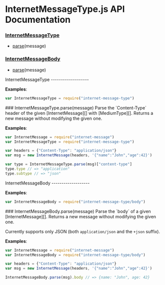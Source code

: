 InternetMessageType.js API Documentation
========================================
### [InternetMessageType](#InternetMessageType)
- [parse](#InternetMessageType.parse)(message)

### [InternetMessageBody](#InternetMessageBody)
- [parse](#InternetMessageBody.parse)(message)


<a name="InternetMessageType" />
InternetMessageType
-------------------


**Examples**:
```javascript
var InternetMessageType = require("internet-message-type")
```

<a name="InternetMessageType.parse" />
### InternetMessageType.parse(message)
Parse the `Content-Type` header of the given [InternetMessage][] with
[MediumType][].  
Returns a new message without modifying the given one.

[MediumType]: https://github.com/moll/js-medium-type
[InternetMessage]: https://github.com/moll/js-internet-message

**Examples**:
```javascript
var InternetMessage = require("internet-message")
var InternetMessageType = require("internet-message-type")

var headers = {"Content-Type": "application/json"}
var msg = new InternetMessage(headers, '{"name":"John","age":42}')

var type = InternetMessageType.parse(msg)["content-type"]
type.type // => "application"
type.subtype // => "json"
```


<a name="InternetMessageBody" />
InternetMessageBody
-------------------


**Examples**:
```javascript
var InternetMessageBody = require("internet-message-type/body")
```

<a name="InternetMessageBody.parse" />
### InternetMessageBody.parse(message)
Parse the `body` of a given [InternetMessage][].  
Returns a new message without modifying the given one.

Currently supports only JSON (both `application/json` and the `+json`
suffix).

[InternetMessage]: https://github.com/moll/js-internet-message

**Examples**:
```javascript
var InternetMessage = require("internet-message")
var InternetMessageBody = require("internet-message-type/body")

var headers = {"Content-Type": "application/json"}
var msg = new InternetMessage(headers, '{"name":"John","age":42}')

InternetMessageBody.parse(msg).body // => {name: "John", age: 42}
```
